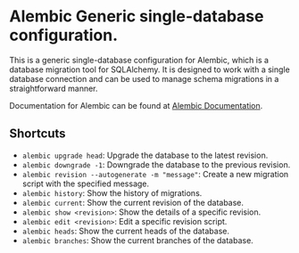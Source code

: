 # Alembic Generic single-database configuration.

This is a generic single-database configuration for Alembic, which is a database migration tool for SQLAlchemy. It is designed to work with a single database connection and can be used to manage schema migrations in a straightforward manner.

Documentation for Alembic can be found at [Alembic Documentation](https://alembic.sqlalchemy.org/en/latest/).

## Shortcuts
- `alembic upgrade head`: Upgrade the database to the latest revision.
- `alembic downgrade -1`: Downgrade the database to the previous revision.
- `alembic revision --autogenerate -m "message"`: Create a new migration script with the specified message.
- `alembic history`: Show the history of migrations.
- `alembic current`: Show the current revision of the database.
- `alembic show <revision>`: Show the details of a specific revision.
- `alembic edit <revision>`: Edit a specific revision script.
- `alembic heads`: Show the current heads of the database.
- `alembic branches`: Show the current branches of the database.
